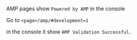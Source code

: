 AMP pages show
`Powered by AMP` in the console

Go to ```<page>/amp/#development=1```

in the console it show
`AMP Validation Successful.` 

